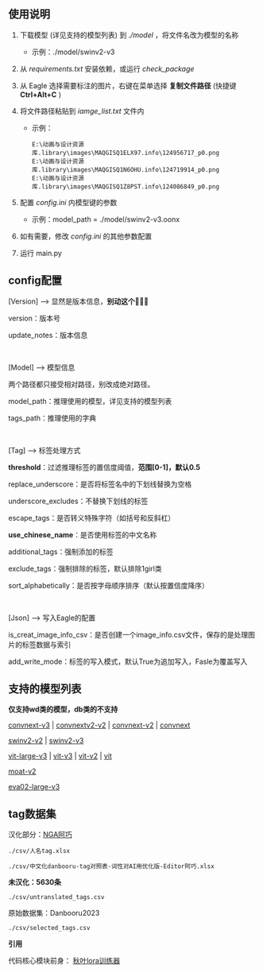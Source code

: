 ## 使用说明

1. 下载模型 (详见支持的模型列表) 到 *./model* ，将文件名改为模型的名称
    - 示例：./model/swinv2-v3

2. 从 *requirements.txt* 安装依赖，或运行 *check_package*

3. 从 Eagle 选择需要标注的图片，右键在菜单选择 **复制文件路径** (快捷键 **Ctrl+Alt+C** )

4. 将文件路径粘贴到 *iamge_list.txt* 文件内

    - 示例：
    
        ```
        E:\动画与设计资源库.library\images\MAQGISQ1ELX97.info\124956717_p0.png
        E:\动画与设计资源库.library\images\MAQGISQ1N6OHU.info\124719914_p0.png
        E:\动画与设计资源库.library\images\MAQGISQ1Z8PST.info\124086849_p0.png
        ```
5. 配置 *config.ini* 内模型键的参数

    - 示例：model_path = ./model/swinv2-v3.oonx

6. 如有需要，修改 *config.ini* 的其他参数配置

7. 运行 main.py


## config配置

[Version] --> 显然是版本信息，**别动这个**👊😡🫵

version：版本号

update_notes：版本信息

</br>

[Model] --> 模型信息

两个路径都只接受相对路径，别改成绝对路径。

model_path：推理使用的模型，详见支持的模型列表

tags_path：推理使用的字典

</br>

[Tag] --> 标签处理方式

**threshold**：过滤推理标签的置信度阈值，**范围\[0-1\]，默认0.5**

replace_underscore：是否将标签名中的下划线替换为空格

underscore_excludes：不替换下划线的标签

escape_tags：是否转义特殊字符（如括号和反斜杠）

**use_chinese_name**：是否使用标签的中文名称

additional_tags：强制添加的标签

exclude_tags：强制排除的标签，默认排除1girl类

sort_alphabetically：是否按字母顺序排序（默认按置信度降序）

</br>

[Json] --> 写入Eagle的配置

is_creat_image_info_csv：是否创建一个image_info.csv文件，保存的是处理图片的标签数据与索引

add_write_mode：标签的写入模式，默认True为追加写入，Fasle为覆盖写入

## 支持的模型列表

**仅支持wd类的模型，db类的不支持**

[convnext-v3](https://huggingface.co/SmilingWolf/wd-convnext-tagger-v3/tree/main) | [convnextv2-v2](https://huggingface.co/SmilingWolf/wd-v1-4-convnextv2-tagger-v2/tree/main) | [convnext-v2](https://huggingface.co/SmilingWolf/wd-v1-4-convnext-tagger-v2/tree/main) | [convnext](https://huggingface.co/SmilingWolf/wd-v1-4-convnext-tagger/tree/main)

[swinv2-v2](https://huggingface.co/SmilingWolf/wd-v1-4-swinv2-tagger-v2/tree/main) | [swinv2-v3](https://huggingface.co/SmilingWolf/wd-swinv2-tagger-v3/tree/main)

[vit-large-v3](https://huggingface.co/SmilingWolf/wd-vit-large-tagger-v3/tree/main) | [vit-v3](https://huggingface.co/SmilingWolf/wd-vit-tagger-v3/tree/main) | [vit-v2](https://huggingface.co/SmilingWolf/wd-v1-4-vit-tagger-v2/tree/main) | [vit](https://huggingface.co/SmilingWolf/wd-v1-4-vit-tagger/tree/main)

[moat-v2](https://huggingface.co/SmilingWolf/wd-v1-4-moat-tagger-v2/tree/main)

[eva02-large-v3](https://huggingface.co/SmilingWolf/wd-eva02-large-tagger-v3/tree/main)


## tag数据集

汉化部分：[NGA阿巧](https://ngabbs.com/read.php?tid=33869519)

    ./csv/人名tag.xlsx

    ./csv/中文化danbooru-tag对照表-词性对AI用优化版-Editor阿巧.xlsx

**未汉化：5630条**

    ./csv/untranslated_tags.csv

原始数据集：Danbooru2023

    ./csv/selected_tags.csv

**引用**

代码核心模块前身： [秋叶lora训练器](https://github.com/Akegarasu/lora-scripts)
